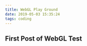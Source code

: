 ```yaml
---
title: WebGL Play Ground
date: 2019-05-03 15:35:24
tags: coding
---
```


## First Post of WebGL Test
